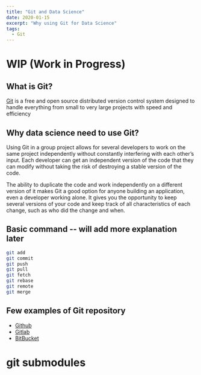 ```yaml
---
title: "Git and Data Science"
date: 2020-01-15
excerpt: "Why using Git for Data Science"
tags:
  - Git
---
```


# WIP (Work in Progress)

## What is Git?
[Git](https://git-scm.com/) is a free and open source distributed version control system designed to handle everything from small to very large projects with speed and efficiency 

## Why data science need to use Git?

Using Git in a group project allows for several developers to work on the same project independently without constantly interfering with each other’s input. Each developer can get an independent version of the code that they can modify without taking the risk of destroying a stable version of the code.

The ability to duplicate the code and work independently on a different version of it makes Git a good option for anyone building an application, even a developer working alone. It gives you the opportunity to keep several versions of your code and keep track of all characteristics of each change, such as who did the change and when.

## Basic command -- will add more explanation later
```bash
git add 
git commit
git push
git pull
git fetch
git rebase
git remote
git merge
```  

## Few examples of Git repository
- [Github](https://github.com/)
- [Gitlab](https://about.gitlab.com/)
- [BitBucket](https://bitbucket.org/)

# git submodules
